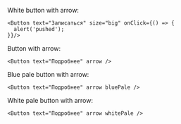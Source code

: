 White button with arrow:

    <Button text="Записаться" size="big" onClick={() => {
      alert('pushed');
    }}/>

Button with arrow:

    <Button text="Подробнее" arrow />

Blue pale button with arrow:

    <Button text="Подробнее" arrow bluePale />

White pale button with arrow:

    <Button text="Подробнее" arrow whitePale />

